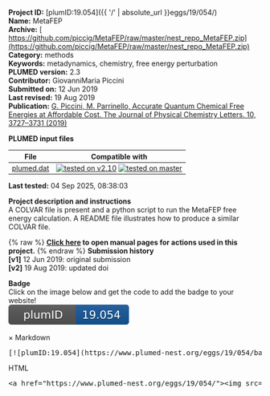 **Project ID:** [plumID:19.054]({{ '/' | absolute_url }}eggs/19/054/)  
**Name:**  MetaFEP  
**Archive:** [ https://github.com/piccig/MetaFEP/raw/master/nest_repo_MetaFEP.zip](https://github.com/piccig/MetaFEP/raw/master/nest_repo_MetaFEP.zip)  
**Category:**  methods  
**Keywords:**  metadynamics, chemistry, free energy perturbation  
**PLUMED version:**  2.3  
**Contributor:**  GiovanniMaria Piccini  
**Submitted on:** 12 Jun 2019  
**Last revised:** 19 Aug 2019  
**Publication:** [G. Piccini, M. Parrinello, Accurate Quantum Chemical Free Energies at Affordable Cost. The Journal of Physical Chemistry Letters. 10, 3727–3731 (2019)](http://dx.doi.org/10.1021/acs.jpclett.9b01301)  
  
**PLUMED input files**  
  
| File     | Compatible with |  
|:--------:|:--------:|  
| [plumed.dat](./data/plumed.dat.md) |  [![tested on v2.10](https://img.shields.io/badge/v2.10-passing-green.svg)](data/plumed.dat.plumed.stderr) [![tested on master](https://img.shields.io/badge/master-passing-green.svg)](data/plumed.dat.plumed_master.stderr) |  
  
**Last tested:**  04 Sep 2025, 08:38:03
  
**Project description and instructions**  
A COLVAR file is present and a python script to run the MetaFEP free energy calculation. A README file illustrates how to produce a similar COLVAR file.

  
{% raw %}
<b><a href="https://www.plumed.org/doc-master/user-doc/html/actionlist/?actions=ENERGY,METAD,PRINT,DISTANCE,LOWER_WALLS,FLUSH,COMBINE,UPPER_WALLS,UNITS" target="_blank">Click here</a> to open manual pages for actions used in this project.</b>
{% endraw %}
**Submission history**  
**[v1]** 12 Jun 2019: original submission  
**[v2]** 19 Aug 2019: updated doi  
  
**Badge**  
Click on the image below and get the code to add the badge to your website!  
<img src="./badge.svg" alt="plumeDnest:19.054" id="myBtn" class="badge">
<div id="myModal" class="modal">
  <div class="modal-content">
    <span class="close">&times;</span>
    Markdown<pre>[![plumID:19.054](https://www.plumed-nest.org/eggs/19/054/badge.svg)](https://www.plumed-nest.org/eggs/19/054/)</pre>
    HTML<pre>&lt;a href="https://www.plumed-nest.org/eggs/19/054/"&gt;&lt;img src="https://www.plumed-nest.org/eggs/19/054/badge.svg" alt="plumID:19.054"&gt;&lt;/a&gt;</pre>
  </div>
</div>
